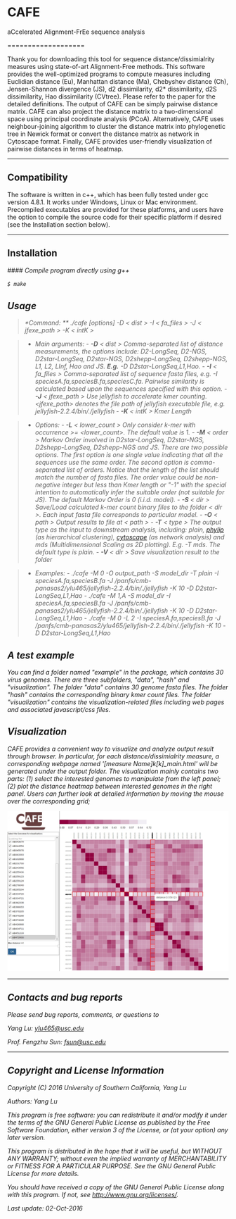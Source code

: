 # CAFE
aCcelerated Alignment-FrEe sequence analysis

===================

Thank you for downloading this tool for sequence distance/dissimialrity measures using state-of-art Alignment-Free methods. This software provides the well-optimized programs to compute measures including Euclidian distance (Eu), Manhattan distance (Ma), Chebyshev distance (Ch), Jensen-Shannon divergence (JS), d2 dissimilarity, d2\* dissimilarity, d2S dissimilarity, Hao dissimilarity (CVtree). Please refer to the paper for the detailed definitions. The output of CAFE can be simply pairwise distance matrix. CAFE can also project the distance matrix to a two-dimensional space using principal coordinate analysis (PCoA). Alternatively, CAFE uses neighbour-joining algorithm to cluster the distance matrix into phylogenetic tree in Newick format or convert the distance matrix as network in Cytoscape format. Finally, CAFE provides user-friendly visualization of pairwise distances in terms of heatmap. 


----------

Compatibility
-------------

The software is written in c++, which has been fully tested under gcc version 4.8.1. It works under Windows, Linux or Mac environment. Precompiled executables are provided for these platforms, and users have the option to compile the source code for their specific platform if desired (see the Installation section below).

----------

Installation
-------------------

####<i class="icon-cog"> Compile program directly using g++

```sh
$ make
```

Usage
-------------------


> **Command:  ** ./cafe [options]* -D  < dist > -I < fa_files > -J < jfexe_path > -K  < intK >

> - Main arguments:
	- **-D** < dist >  Comma-separated list of distance measurements, the options include: D2-LongSeq, D2-NGS, D2star-LongSeq, D2star-NGS, D2shepp-LongSeq, D2shepp-NGS, L1, L2, LInf, Hao and JS. **E.g.** -D D2star-LongSeq,L1,Hao.
	- **-I** < fa_files > Comma-separated list of sequence fasta files, e.g. -I speciesA.fa,speciesB.fa,speciesC.fa. Pairwise similarity is calculated based upon the sequences specified with this option.
	- **-J** < jfexe_path > Use jellyfish to accelerate kmer counting. <jfexe_path> denotes the file path of jellyfish executable file, e.g. jellyfish-2.2.4/bin/./jellyfish
	- **-K** < intK > Kmer Length

> - Options:
	- **-L** < lower_count > Only consider k-mer with occurrence >= <lower_count>. The default value is 1.
	- **-M** < order > Markov Order involved in D2star-LongSeq, D2star-NGS, D2shepp-LongSeq, D2shepp-NGS and JS. There are two possible options. The first option is one single value indicating that all the sequences use the same order. The second option is comma-separated list of orders. Notice that the length of the list should match the number of fasta files. The order value could be non-negative integer but less than Kmer length or \"-1\" with the special intention to automatically infer the suitable order (not suitable for JS). The default Markov Order is 0 (i.i.d. model).
	- **-S** < dir > Save/Load calculated k-mer count binary files to the folder < dir >. Each input fasta file corresponds to particular model.
	- **-O** < path > Output results to file at < path >
	- **-T** < type > The output type as the input to downstream analysis, including: plain, [phylip](http://evolution.genetics.washington.edu/phylip.html) (as hierarchical clustering), [cytoscape](www.cytoscape.org/) (as network analysis) and mds (Multidimensional Scaling as 2D plotting). E.g. -T mds. The default type is plain.
	- **-V** < dir > Save visualization result to the folder <dir>

> - Examples:
	- ./cafe -M 0 -O output_path -S model_dir -T plain -I speciesA.fa,speciesB.fa -J /panfs/cmb-panasas2/ylu465/jellyfish-2.2.4/bin/./jellyfish -K 10 -D D2star-LongSeq,L1,Hao
	- ./cafe -M 1,A -S model_dir -I speciesA.fa,speciesB.fa -J /panfs/cmb-panasas2/ylu465/jellyfish-2.2.4/bin/./jellyfish -K 10 -D D2star-LongSeq,L1,Hao
	- ./cafe -M 0 -L 2 -I speciesA.fa,speciesB.fa -J /panfs/cmb-panasas2/ylu465/jellyfish-2.2.4/bin/./jellyfish -K 10 -D D2star-LongSeq,L1,Hao


A test example
-------------------

You can find a folder named "example" in the package, which contains 30 virus genomes. There are three subfolders, "data", "hash" and "visualization". The folder "data" contains 30 genome fasta files. The folder "hash" contains the corresponding binary kmer count files. The folder "visualization" contains the visualization-related files including web pages and associated javascript/css files.


Visualization
---------------

CAFE provides a convenient way to visualize and analyze output result through browser. In particular, for each distance/dissimialrity measure, a corresponding webpage named '[measure Name]_k_[k]_main.html' will be generated under the output folder. The visualization mainly contains two parts: (1) select the interested genomes to manipulate from the left panel; (2) plot the distance heatmap between interested genomes in the right panel. Users can further look at detailed information by moving the mouse over the corresponding grid;

<p align="center">
  <img src="example/visualization/snapshot.jpg"/>
</p>

----------


Contacts and bug reports
-------------------
Please send bug reports, comments, or questions to 

Yang Lu: [ylu465@usc.edu](mailto:ylu465@usc.edu)

Prof. Fengzhu Sun: [fsun@usc.edu](mailto:fsun@usc.edu)


----------

Copyright and License Information
-------------------


Copyright (C) 2016 University of Southern California, Yang Lu

Authors: Yang Lu

This program is free software: you can redistribute it and/or modify it under
the terms of the GNU General Public License as published by the Free Software
Foundation, either version 3 of the License, or (at your option) any later
version.

This program is distributed in the hope that it will be useful, but WITHOUT
ANY WARRANTY; without even the implied warranty of MERCHANTABILITY or FITNESS
FOR A PARTICULAR PURPOSE. See the GNU General Public License for more details.

You should have received a copy of the GNU General Public License along with
this program. If not, see http://www.gnu.org/licenses/.

Last update: 02-Oct-2016
